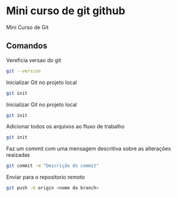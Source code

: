 # Mini curso de git github

Mini Curso de Git

## Comandos
Vereficia versao do git

``` bash
git --version
```

Inicializar Git no projeto local

``` bash
git init
```

Inicializar Git no projeto local

``` bash
git init
```

Adicionar todos os arquivos ao fluxo de trabalho

``` bash
git init
```

Faz um commit com uma mensagem descritiva sobre as alterações reaizadas

``` bash
git commit -m "Descrição do commit"
```

Enviar para o repositorio remoto

``` bash
git push -U origin <nome da branch>
```
